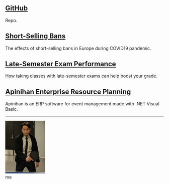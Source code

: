 ## [GitHub](https://github.com/meeteetp)
Repo.

## [Short-Selling Bans](https://www.dropbox.com/scl/fi/rrwcq7uwyh2g0pi610jyv/ssb.pdf?rlkey=4j8tj0tgua1mqru91k5689xcl&st=w5x8foio&dl=0)
The effects of short-selling bans in Europe during COVID19 pandemic.

## [Late-Semester Exam Performance](https://meeteetp.shinyapps.io/lsep/)
How taking classes with late-semester exams can help boost your grade.

## [Apinihan Enterprise Resource Planning](https://github.com/meeteetp/Apinihan)
Apinihan is an ERP software for event management made with .NET Visual Basic.

---
<img src="me.jpg" alt="tanawat" width="25%"> \
me
